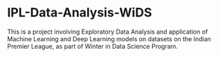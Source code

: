 # IPL-Data-Analysis-WiDS
This is a project involving Exploratory Data Analysis and application of Machine Learning and Deep Learning models on datasets on the Indian Premier League, as part of Winter in Data Science Program.
